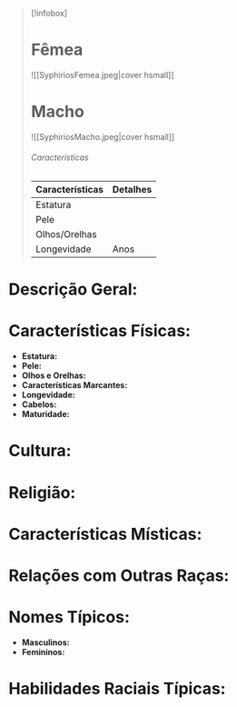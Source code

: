> [!infobox]
> #  Fêmea
> ![[SyphiriosFemea.jpeg|cover hsmall]]
> # Macho
> ![[SyphiriosMacho.jpeg|cover hsmall]]
> ###### Características 
> | Características| Detalhes |
> | ---- | ---- |
> | Estatura| |
> | Pele |  |
> |Olhos/Orelhas |  |
> | Longevidade |  Anos |


# **Descrição Geral:**

# **Características Físicas:**

- **Estatura:**
- **Pele:**
- **Olhos e Orelhas:**
- **Características Marcantes:**
- **Longevidade:**
- **Cabelos:**
- **Maturidade:** 

# **Cultura:**


# **Religião:**


# **Características Místicas:**


# **Relações com Outras Raças:**

# **Nomes Típicos:**

- **Masculinos:**
- **Femininos:**

# **Habilidades Raciais Típicas:**
